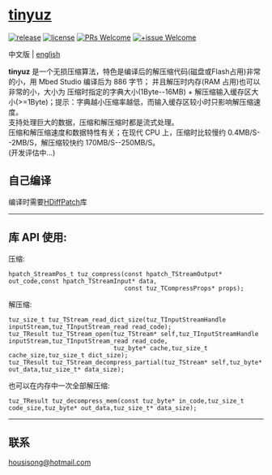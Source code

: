 # [tinyuz](https://github.com/sisong/tinyuz)
[![release](https://img.shields.io/badge/release-v0.8.1-blue.svg)](https://github.com/sisong/tinyuz/releases) 
[![license](https://img.shields.io/badge/license-MIT-blue.svg)](https://github.com/sisong/tinyuz/blob/master/LICENSE) 
[![PRs Welcome](https://img.shields.io/badge/PRs-welcome-blue.svg)](https://github.com/sisong/tinyuz/pulls)
[![+issue Welcome](https://img.shields.io/github/issues-raw/sisong/tinyuz?color=green&label=%2Bissue%20welcome)](https://github.com/sisong/tinyuz/issues)

 中文版 | [english](README.md)   

**tinyuz** 是一个无损压缩算法，特色是编译后的解压缩代码(磁盘或Flash占用)非常的小，用 Mbed Studio 编译后为 886 字节；
并且解压时内存(RAM 占用)也可以非常的小，大小为 压缩时指定的字典大小(1Byte--16MB) + 解压缩输入缓存区大小(>=1Byte)；提示：字典越小压缩率越低，而输入缓存区较小时只影响解压缩速度。   
支持处理巨大的数据，压缩和解压缩时都是流式处理。   
压缩和解压缩速度和数据特性有关；在现代 CPU 上，压缩时比较慢约 0.4MB/S--2MB/S，解压缩较快约 170MB/S--250MB/S。   
(开发评估中...)

## 自己编译
编译时需要[HDiffPatch](https://github.com/sisong/HDiffPatch)库   

---
## 库 API 使用:
压缩:
```
hpatch_StreamPos_t tuz_compress(const hpatch_TStreamOutput* out_code,const hpatch_TStreamInput* data,
                                const tuz_TCompressProps* props);
```
解压缩:
```
tuz_size_t tuz_TStream_read_dict_size(tuz_TInputStreamHandle inputStream,tuz_TInputStream_read read_code);
tuz_TResult tuz_TStream_open(tuz_TStream* self,tuz_TInputStreamHandle inputStream,tuz_TInputStream_read read_code,
                             tuz_byte* cache,tuz_size_t cache_size,tuz_size_t dict_size);
tuz_TResult tuz_TStream_decompress_partial(tuz_TStream* self,tuz_byte* out_data,tuz_size_t* data_size);
```
也可以在内存中一次全部解压缩:
```
tuz_TResult tuz_decompress_mem(const tuz_byte* in_code,tuz_size_t code_size,tuz_byte* out_data,tuz_size_t* data_size);
```


---
## 联系
housisong@hotmail.com  

